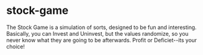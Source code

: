 stock-game
==========

The Stock Game is a simulation of sorts, designed to be fun and interesting. Basically, you can Invest and Uninvest, but the values randomize, so you never know what they are going to be afterwards. Profit or Deficiet--its your choice!
